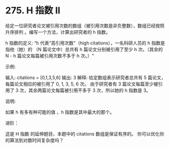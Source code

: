 # 275. H 指数 II
  给定一位研究者论文被引用次数的数组（被引用次数是非负整数），数组已经按照 升序排列 。编写一个方法，计算出研究者的 h 指数。
  
  h 指数的定义: “h 代表“高引用次数”（high citations），一名科研人员的 h 指数是指他（她）的 （N 篇论文中）总共有 h 篇论文分别被引用了至少 h 次。（其余的 N - h 篇论文每篇被引用次数不多于 h 次。）"
  
   
  
  示例:
  
  输入: citations = [0,1,3,5,6]
  输出: 3 
  解释: 给定数组表示研究者总共有 5 篇论文，每篇论文相应的被引用了 0, 1, 3, 5, 6 次。
       由于研究者有 3 篇论文每篇至少被引用了 3 次，其余两篇论文每篇被引用不多于 3 次，所以她的 h 指数是 3。
   
  
  说明:
  
  如果 h 有多有种可能的值 ，h 指数是其中最大的那个。
  
   
  
  进阶：
  
  这是 H 指数 的延伸题目，本题中的 citations 数组是保证有序的。
  你可以优化你的算法到对数时间复杂度吗？